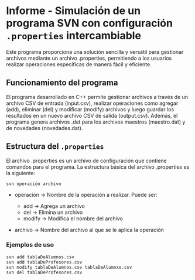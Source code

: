 # Informe - Simulación de un programa SVN con configuración `.properties` intercambiable

Este programa proporciona una solución sencilla y versátil para gestionar archivos mediante un archivo .properties, permitiendo a los usuarios realizar operaciones específicas de manera fácil y eficiente.

## Funcionamiento del programa

El programa desarrollado en C++ permite gestionar archivos a través de un archivo CSV de entrada (input.csv), realizar operaciones como agregar (add), eliminar (del) y modificar (modify) archivos y luego guardar los resultados en un nuevo archivo CSV de salida (output.csv). Además, el programa genera archivos .dat para los archivos maestros (maestro.dat) y de novedades (novedades.dat).

## Estructura del `.properties`

El archivo .properties es un archivo de configuración que contiene comandos para el programa. La estructura básica del archivo .properties es la siguiente:

```svn
svn operación archivo
```

- operación → Nombre de la operación a realizar. Puede ser:
  - add → Agrega un archivo
  - del → Elimina un archivo
  - modify → Modifica el nombre del archivo

- archivo → Nombre del archivo al que se le aplica la operación

### Ejemplos de uso

```svn
svn add tablaDeAlumnos.csv
svn add tablaDeProfesores.csv
svn modify tablaDeAlumnos.csv tablaDeAlumnxs.csv
svn del tablaDeProfesores.csv
```